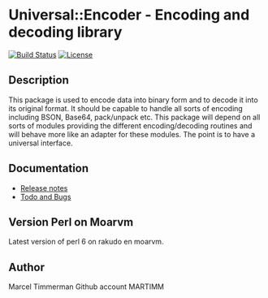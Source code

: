 # Universal::Encoder - Encoding and decoding library

[![Build Status](https://travis-ci.org/MARTIMM/Universal-encoding.svg?branch=master)](https://travis-ci.org/MARTIMM/Universal-encoding)
[![License](http://martimm.github.io/label/License-label.svg)](http://www.perlfoundation.org/artistic_license_2_0)

## Description

This package is used to encode data into binary form and to decode it into its original format. It should be capable to handle all sorts of encoding including BSON, Base64, pack/unpack etc. This package will depend on all sorts of modules providing the different encoding/decoding routines and will behave more like an adapter for these modules. The point is to have a universal interface.

## Documentation

* [Release notes][rnotes]
* [Todo and Bugs][todo]

## Version Perl on Moarvm

Latest version of perl 6 on rakudo en moarvm.

## Author

Marcel Timmerman
Github account MARTIMM


[rnotes]: https://github.com/MARTIMM/Universal-encoding/blob/master/doc/CHANGES.md
[todo]: https://github.com/MARTIMM/Universal-encoding/blob/master/doc/TODO.md
